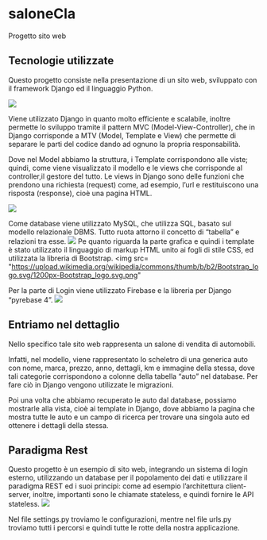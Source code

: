 # saloneCla
Progetto sito web 

## Tecnologie utilizzate
Questo progetto consiste nella presentazione di un sito web, 
sviluppato con il framework Django ed il linguaggio Python. 

<img src="https://miro.medium.com/max/1200/1*slHeZngyeUr7ypEz7MNL5w.png" >

Viene utilizzato Django in quanto molto efficiente e scalabile, 
inoltre permette lo sviluppo tramite il pattern MVC (Model-View-Controller),
che in Django corrisponde a MTV (Model, Template e View) 
che permette di separare le parti del codice dando ad ognuno la propria responsabilità. 


Dove nel Model abbiamo la struttura, i Template corrispondono alle viste; 
quindi, come viene visualizzato il modello e le views che corrisponde al controller,il gestore del tutto. 
Le views in Django sono delle funzioni che prendono una richiesta (request) come, ad esempio, 
l’url e restituiscono una risposta (response), cioè una pagina HTML.

<img src= "https://mdn.mozillademos.org/files/13931/basic-django.png">

Come database viene utilizzato MySQL, che utilizza SQL, basato sul modello relazionale DBMS. Tutto ruota attorno il concetto di “tabella” e relazioni tra esse. 
<img src = "https://i1.wp.com/www.kallo.it/wp-content/uploads/2016/07/mysql-logo.jpg?fit=1020%2C426&ssl=1">
Pe quanto riguarda la parte grafica e quindi i template è stato utilizzato il linguaggio di markup HTML unito ai fogli di stile CSS, ed utilizzata la libreria di Bootstrap.
<img src= "https://upload.wikimedia.org/wikipedia/commons/thumb/b/b2/Bootstrap_logo.svg/1200px-Bootstrap_logo.svg.png"
     
Per la parte di Login viene utilizzato Firebase e la libreria per Django “pyrebase 4”. 
<img src="https://blog.saverioriotto.it/files/uploads/news/medium/7441626098644.jpg">

## Entriamo nel dettaglio  
Nello specifico tale sito web rappresenta un salone di vendita di automobili. 

Infatti, nel modello, viene rappresentato lo scheletro di una generica auto con nome, marca, prezzo, anno, dettagli, 
km e immagine della stessa, 
dove tali categorie corrispondono a colonne della tabella “auto” nel database.
Per fare ciò in Django vengono utilizzate le migrazioni.
     
Poi una volta che abbiamo recuperato le auto dal database, 
possiamo mostrarle alla vista, cioè ai template in Django, 
dove abbiamo la pagina che mostra tutte le auto e un campo 
di ricerca per trovare una singola auto ed ottenere i dettagli della stessa. 
## Paradigma Rest     
Questo progetto è un esempio di sito web, 
integrando un sistema di login esterno,
utilizzando un database per il popolamento dei dati 
e utilizzare il paradigma REST ed i suoi principi: 
come ad esempio l’architettura client-server, inoltre, 
importanti sono le chiamate stateless, 
e quindi fornire le API stateless.
<img src= "https://www.rlogical.com/wp-content/uploads/2021/08/rest-api-model.png">

Nel file settings.py troviamo le configurazioni, 
mentre nel file urls.py 
troviamo tutti i percorsi e quindi tutte le rotte della nostra applicazione. 
